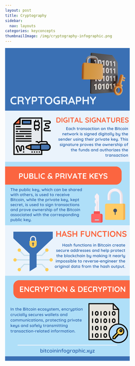 ```yaml
---
layout: post
title: Cryptography
sidebar:
  nav: layouts
categories: keyconcepts
thumbnailImage: /img/cryptography-infographic.png
---
```

![Bitcoin Block](/img/cryptography-infographic.png)
